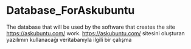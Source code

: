 # Database_ForAskubuntu


The database that will be used by the software that creates the site https://askubuntu.com/ work.
https://askubuntu.com/ sitesini oluşturan yazılımın kullanacağı veritabanıyla ilgili bir
çalışma 
